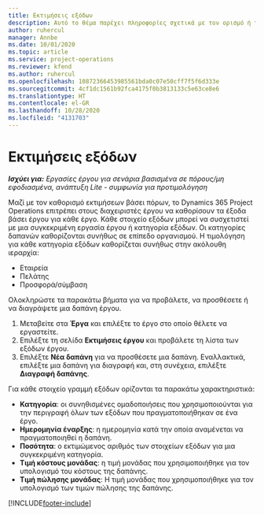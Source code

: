 ```yaml
---
title: Εκτιμήσεις εξόδων
description: Αυτό το θέμα παρέχει πληροφορίες σχετικά με τον ορισμό ή τον υπολογισμό των εξόδων βάσει έργου.
author: ruhercul
manager: Annbe
ms.date: 10/01/2020
ms.topic: article
ms.service: project-operations
ms.reviewer: kfend
ms.author: ruhercul
ms.openlocfilehash: 10872366453985561bda0c07e50cff7f5f6d333e
ms.sourcegitcommit: 4cf1dc1561b92fca4175f0b3813133c5e63ce8e6
ms.translationtype: HT
ms.contentlocale: el-GR
ms.lasthandoff: 10/28/2020
ms.locfileid: "4131703"
---
```

# <a name="expense-estimates"></a>Εκτιμήσεις εξόδων
_**Ισχύει για:** Εργασίες έργου για σενάρια βασισμένα σε πόρους/μη εφοδιασμένα, ανάπτυξη Lite - συμφωνία για προτιμολόγηση_

Μαζί με τον καθορισμό εκτιμήσεων βάσει πόρων, το Dynamics 365 Project Operations επιτρέπει στους διαχειριστές έργου να καθορίσουν τα έξοδα βάσει έργου για κάθε έργο. Κάθε στοιχείο εξόδων μπορεί να συσχετιστεί με μια συγκεκριμένη εργασία έργου ή κατηγορία εξόδων. Οι κατηγορίες δαπανών καθορίζονται συνήθως σε επίπεδο οργανισμού. Η τιμολόγηση για κάθε κατηγορία εξόδων καθορίζεται συνήθως στην ακόλουθη ιεραρχία:

- Εταιρεία
- Πελάτης
- Προσφορά/σύμβαση

Ολοκληρώστε τα παρακάτω βήματα για να προβάλετε, να προσθέσετε ή να διαγράψετε μια δαπάνη έργου.

1. Μεταβείτε στα **Έργα** και επιλέξτε το έργο στο οποίο θέλετε να εργαστείτε.
2. Επιλέξτε τη σελίδα **Εκτιμήσεις έργου** και προβάλετε τη λίστα των εξόδων έργου.
3. Επιλέξτε **Νέα δαπάνη** για να προσθέσετε μια δαπάνη. Εναλλακτικά, επιλέξτε μια δαπάνη για διαγραφή και, στη συνέχεια, επιλέξτε **Διαγραφή δαπάνης**.

Για κάθε στοιχείο γραμμή εξόδων ορίζονται τα παρακάτω χαρακτηριστικά:

- **Κατηγορία**: οι συνηθισμένες ομαδοποιήσεις που χρησιμοποιούνται για την περιγραφή όλων των εξόδων που πραγματοποιήθηκαν σε ένα έργο.
- **Ημερομηνία έναρξης**: η ημερομηνία κατά την οποία αναμένεται να πραγματοποιηθεί η δαπάνη.
- **Ποσότητα**: ο εκτιμώμενος αριθμός των στοιχείων εξόδων για μια συγκεκριμένη κατηγορία.
- **Τιμή κόστους μονάδας**: η τιμή μονάδας που χρησιμοποιήθηκε για τον υπολογισμό του κόστους της δαπάνης.
- **Τιμή πώλησης μονάδας**: Η τιμή μονάδας που χρησιμοποιήθηκε για τον υπολογισμό των τιμών πώλησης της δαπάνης.



[!INCLUDE[footer-include](../includes/footer-banner.md)]